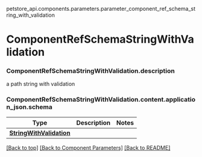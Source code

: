 <a name="top"></a>
petstore_api.components.parameters.parameter_component_ref_schema_string_with_validation
# ComponentRefSchemaStringWithValidation

### <a id="parameter_component_ref_schema_string_with_validationdescription" >ComponentRefSchemaStringWithValidation.description</a>
a path string with validation
### <a id="parameter_component_ref_schema_string_with_validationcontentapplication_jsonschema" >ComponentRefSchemaStringWithValidation.content.application_json.schema</a>
Type | Description  | Notes
------------- | ------------- | -------------
[**StringWithValidation**](../../components/schema/string_with_validation.StringWithValidation.md) |  | 


[[Back to top]](#top) [[Back to Component Parameters]](../../../README.md#Component-Parameters) [[Back to README]](../../../README.md)

